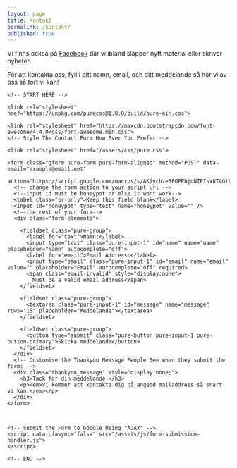 ```yaml
---
layout: page
title: Kontakt
permalink: /kontakt/
published: true
---
```


Vi finns också på [Facebook](https://www.facebook.com/trinningfolk/) där vi ibland släpper nytt material eller skriver nyheter.

För att kontakta oss, fyll i ditt namn, email, och ditt meddelande så hör vi av oss så fort vi kan!

<html lang="en">
  <head>
    <meta charset="utf-8">
    <meta name="viewport" content="width=device-width, initial-scale=1.0">
    <meta name="description" content="contact form example">
	<!-- <title>Contact Form Example</title> -->
  </head>

  <body>

	<!-- START HERE -->

	<link rel="stylesheet" href="https://unpkg.com/purecss@1.0.0/build/pure-min.css">

	<link rel="stylesheet" href="https://maxcdn.bootstrapcdn.com/font-awesome/4.4.0/css/font-awesome.min.css">
	<!-- Style The Contact Form How Ever You Prefer -->

    <link rel="stylesheet" href="/assets/css/pure.css">

	<form class="gform pure-form pure-form-aligned" method="POST" data-email="example@email.net"
		  action="https://script.google.com/macros/s/AKfycbze3FOPEbjqNTEIsx8T4GiEZ2YpF6ygBbmeM_qo/exec">
	  <!-- change the form action to your script url -->
      <!--input id must be honeypot or else it wont work-->
	  <label class="sr-only">Keep this field blank</label>
	  <input id="honeypot" type="text" name="honeypot" value="" />
	  <!--the rest of your form-->
	  <div class="form-elements">

		<fieldset class="pure-group">
		  <label for="text">Namn:</label>
		  <input type="text" class="pure-input-1" id="name" name="name" placeholder="Namn" autocomplete="off">
		  <label for="email">Email Address:</label>
		  <input type="email" class="pure-input-1" id="email" name="email" value="" placeholder="Email" autocomplete="off" required>
		  <span class="email-invalid" style="display:none">
			Must be a valid email address</span>
		</fieldset>

		<fieldset class="pure-group">
		  <textarea class="pure-input-1" id="message" name="message" rows="15" placeholder="Meddelande"></textarea>
		</fieldset>

		<fieldset class="pure-group">
		  <button type="submit" class="pure-button pure-input-1 pure-button-primary">Skicka meddelande</button>
		</fieldset>
	  </div>
	  <!-- Customise the Thankyou Message People See when they submit the form: -->
	  <div class="thankyou_message" style="display:none;">
		<h3>Tack för din meddelande!</h3>
		<p><em>Vi kommer att kontakta dig på angedd mailaddress så snart vi kan.</em></p>
	  </div>
	</form>



	<!-- Submit the Form to Google Using "AJAX" -->
	<script data-cfasync="false" src="/assets/js/form-submission-handler.js">
	</script>

	<!-- END -->

  </body>
</html>

